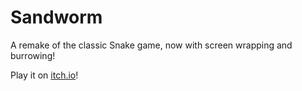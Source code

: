 # Sandworm
A remake of the classic Snake game, now with screen wrapping and burrowing!

Play it on [itch.io](https://cfredrick.itch.io/sandworm)!
